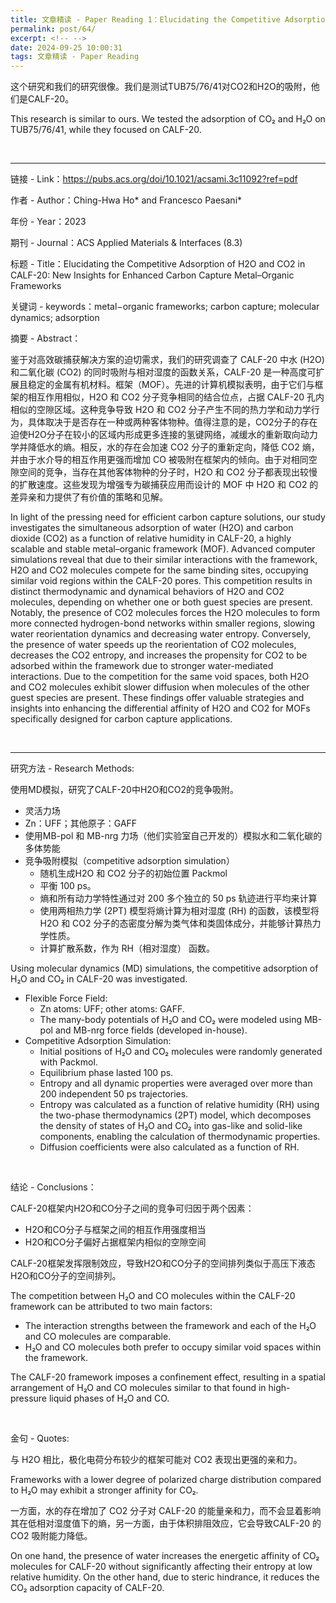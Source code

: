 ```yaml
---
title: 文章精读 - Paper Reading 1：Elucidating the Competitive Adsorption of H2O and CO2 in CALF-20
permalink: post/64/
excerpt: <!-- -->
date: 2024-09-25 10:00:31
tags: 文章精读 - Paper Reading
---
```


这个研究和我们的研究很像。我们是测试TUB75/76/41对CO2和H2O的吸附，他们是CALF-20。

This research is similar to ours. We tested the adsorption of CO₂ and H₂O on TUB75/76/41, while they focused on CALF-20.

<br>

---

链接 - Link：https://pubs.acs.org/doi/10.1021/acsami.3c11092?ref=pdf

作者 - Author：Ching-Hwa Ho* and Francesco Paesani*

年份 - Year：2023

期刊 - Journal：ACS Applied Materials & Interfaces (8.3)

标题 - Title：Elucidating the Competitive Adsorption of H2O and CO2 in CALF-20: New Insights for Enhanced Carbon Capture Metal–Organic Frameworks

关键词 - keywords：metal−organic frameworks; carbon capture; molecular dynamics; adsorption

摘要 - Abstract：

鉴于对高效碳捕获解决方案的迫切需求，我们的研究调查了 CALF-20 中水 (H2O) 和二氧化碳 (CO2) 的同时吸附与相对湿度的函数关系，CALF-20 是一种高度可扩展且稳定的金属有机材料。框架（MOF）。先进的计算机模拟表明，由于它们与框架的相互作用相似，H2O 和 CO2 分子竞争相同的结合位点，占据 CALF-20 孔内相似的空隙区域。这种竞争导致 H2O 和 CO2 分子产生不同的热力学和动力学行为，具体取决于是否存在一种或两种客体物种。值得注意的是，CO2分子的存在迫使H2O分子在较小的区域内形成更多连接的氢键网络，减缓水的重新取向动力学并降低水的熵。相反，水的存在会加速 CO2 分子的重新定向，降低 CO2 熵，并由于水介导的相互作用更强而增加 CO 被吸附在框架内的倾向。由于对相同空隙空间的竞争，当存在其他客体物种的分子时，H2O 和 CO2 分子都表现出较慢的扩散速度。这些发现为增强专为碳捕获应用而设计的 MOF 中 H2O 和 CO2 的差异亲和力提供了有价值的策略和见解。

In light of the pressing need for efficient carbon capture solutions, our study investigates the simultaneous adsorption of water (H2O) and carbon dioxide (CO2) as a function of relative humidity in CALF-20, a highly scalable and stable metal–organic framework (MOF). Advanced computer simulations reveal that due to their similar interactions with the framework, H2O and CO2 molecules compete for the same binding sites, occupying similar void regions within the CALF-20 pores. This competition results in distinct thermodynamic and dynamical behaviors of H2O and CO2 molecules, depending on whether one or both guest species are present. Notably, the presence of CO2 molecules forces the H2O molecules to form more connected hydrogen-bond networks within smaller regions, slowing water reorientation dynamics and decreasing water entropy. Conversely, the presence of water speeds up the reorientation of CO2 molecules, decreases the CO2 entropy, and increases the propensity for CO2 to be adsorbed within the framework due to stronger water-mediated interactions. Due to the competition for the same void spaces, both H2O and CO2 molecules exhibit slower diffusion when molecules of the other guest species are present. These findings offer valuable strategies and insights into enhancing the differential affinity of H2O and CO2 for MOFs specifically designed for carbon capture applications.

<br>

---

研究方法 - Research Methods:

使用MD模拟，研究了CALF-20中H2O和CO2的竞争吸附。
 - 灵活力场
 - Zn：UFF；其他原子：GAFF
 - 使用MB-pol 和 MB-nrg 力场（他们实验室自己开发的）模拟水和二氧化碳的多体势能
 - 竞争吸附模拟（competitive adsorption simulation）
   - 随机生成H2O 和 CO2 分子的初始位置 Packmol
   - 平衡 100 ps。
   - 熵和所有动力学特性通过对 200 多个独立的 50 ps 轨迹进行平均来计算
   - 使用两相热力学 (2PT) 模型将熵计算为相对湿度 (RH) 的函数，该模型将 H2O 和 CO2 分子的态密度分解为类气体和类固体成分，并能够计算热力学性质。
   - 计算扩散系数，作为 RH（相对湿度） 函数。

Using molecular dynamics (MD) simulations, the competitive adsorption of H₂O and CO₂ in CALF-20 was investigated.
- Flexible Force Field:
  - Zn atoms: UFF; other atoms: GAFF.
  - The many-body potentials of H₂O and CO₂ were modeled using MB-pol and MB-nrg force fields (developed in-house).
- Competitive Adsorption Simulation:
  - Initial positions of H₂O and CO₂ molecules were randomly generated with Packmol.
  - Equilibrium phase lasted 100 ps.
  - Entropy and all dynamic properties were averaged over more than 200 independent 50 ps trajectories.
  - Entropy was calculated as a function of relative humidity (RH) using the two-phase thermodynamics (2PT) model, which decomposes the density of states of H₂O and CO₂ into gas-like and solid-like components, enabling the calculation of thermodynamic properties.
  - Diffusion coefficients were also calculated as a function of RH.

<br>

结论 - Conclusions：

CALF-20框架内H2O和CO分子之间的竞争可归因于两个因素：
 - H2O和CO分子与框架之间的相互作用强度相当
 - H2O和CO分子偏好占据框架内相似的空隙空间

CALF-20框架发挥限制效应，导致H2O和CO分子的空间排列类似于高压下液态H2O和CO分子的空间排列。

The competition between H₂O and CO molecules within the CALF-20 framework can be attributed to two main factors:
- The interaction strengths between the framework and each of the H₂O and CO molecules are comparable.
- H₂O and CO molecules both prefer to occupy similar void spaces within the framework.

The CALF-20 framework imposes a confinement effect, resulting in a spatial arrangement of H₂O and CO molecules similar to that found in high-pressure liquid phases of H₂O and CO.

<br>

金句 - Quotes:

与 H2O 相比，极化电荷分布较少的框架可能对 CO2 表现出更强的亲和力。

Frameworks with a lower degree of polarized charge distribution compared to H₂O may exhibit a stronger affinity for CO₂.

一方面，水的存在增加了 CO2 分子对 CALF-20 的能量亲和力，而不会显着影响其在低相对湿度值下的熵，另一方面，由于体积排阻效应，它会导致CALF-20 的 CO2 吸附能力降低。

On one hand, the presence of water increases the energetic affinity of CO₂ molecules for CALF-20 without significantly affecting their entropy at low relative humidity. On the other hand, due to steric hindrance, it reduces the CO₂ adsorption capacity of CALF-20.